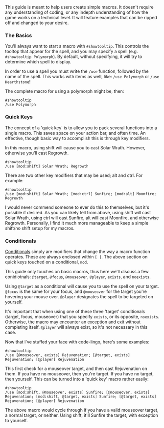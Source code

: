 This guide is meant to help users create simple macros. It doesn't require any understanding of coding, or any indepth understanding of how the game works on a technical level. It will feature examples that can be ripped off and changed to your desire.

### The Basics
You'll always want to start a macro with ```#showtooltip```. This controls the tooltop that appear for the spell, and you may specify a spell (e.g. ```#showtooltip Polymorph```). By default, without specifying, it will try to determine which spell to display.

In order to use a spell you must write the ```/use``` function, followed by the name of the spell. This works with items as well, like:
```/use Polymorph``` or ```/use Hearthstone```!

The complete macro for using a polymorph might be, then:
```
#showtooltip
/use Polymorph
```


### Quick Keys

The concept of a 'quick key' is to allow you to pack several functions into a single macro. This saves space on your action bar, and often time. An effective, though basic way to accomplish this is through key modifiers.

In this macro, using shift will cause you to cast Solar Wrath. However, otherwise you'll cast Regrowth.
```
#showtooltip
/use [mod:shift] Solar Wrath; Regrowth
```

There are two other key modifiers that may be used; alt and ctrl. For example:
```
#showtooltip
/use [mod:shift] Solar Wrath; [mod:ctrl] Sunfire; [mod:alt] Moonfire; Regrowth
```

I would never commend someone to ever do this to themselves, but it's possible if desired. As you can likely tell from above, using shift will cast Solar Wrath, using ctrl will cast Sunfire, alt will cast Moonfire, and otherwise Regrowth. Personally, I find it much more manageable to keep a simple shift/no shift setup for my macros.

### Conditionals
[Conditionals](https://wow.gamepedia.com/Macro_conditionals) simply are modifiers that change the way a macro function operates. These are always enclosed within ```[ ]```. The above section on quick keys touched on a conditional, ```mod```.

This guide only touches on basic macros, thus here we'll discuss a few conidiotnals: ```@target```, ```@focus```, ```@mouseover```, ```@player```, ```exists```, and ```noexists```.

Using ```@target``` as a conditional will cause you to use the spell on your target. ```@focus``` is the same for your focus, and ```@mouseover``` for the target you're hovering your mouse over. ```@player``` designates the spell to be targeted on yourself.

It's important that when using one of these three 'target' conditionals (target, focus, mouseover) that you specify ```exists```, or its opposite, ```noexists```. Otherwise, the macro may encounter an exception and exit without completing itself. ```@player``` will always exist, so it's not necessary in this case.

Now that I've stuffed your face with code-lingo, here's some examples:
```
#showtooltip
/use [@mouseover, exists] Rejuvenation; [@target, exists] Rejuvenation; [@player] Rejuvenation
```
This first check for a mouseover target, and then cast Rejuvenation on them. If you have no mouseover, then you're target. If you have no target, then yourself. This can be turned into a 'quick key' macro rather easily:

```
#showtooltip
/use [mod:shift, @mouseover, exists] Sunfire; [@mouseover, exists] Rejuvenation; [mod:shift, @target, exists] Sunfire; [@target, exists] Rejuvenation; [@player] Rejuvenation
```
The above macro would cycle through if you have a valid mouseover target, a normal target, or neither. Using shift, it'll Sunfire the target, with exception to yourself.

